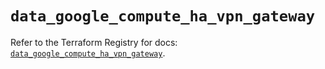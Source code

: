 # `data_google_compute_ha_vpn_gateway`

Refer to the Terraform Registry for docs: [`data_google_compute_ha_vpn_gateway`](https://registry.terraform.io/providers/hashicorp/google/5.29.0/docs/data-sources/compute_ha_vpn_gateway).
